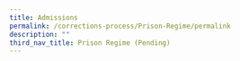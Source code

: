 ```yaml
---
title: Admissions
permalink: /corrections-process/Prison-Regime/permalink
description: ""
third_nav_title: Prison Regime (Pending)
---
```

